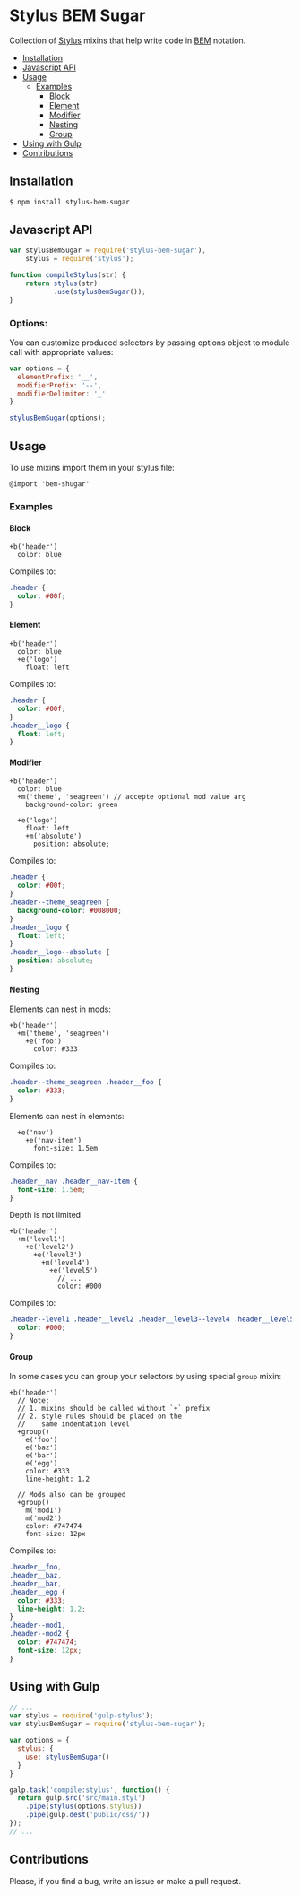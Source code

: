 # Stylus BEM Sugar
Collection of [Stylus](https://github.com/stylus/stylus) mixins that help write code in [BEM](https://en.bem.info/) notation.

- [Installation](#installation)
- [Javascript API](#javascript-api)
- [Usage](#usage)
	- [Examples](#examples)
		- [Block](#block)
		- [Element](#element)
		- [Modifier](#modifier)
		- [Nesting](#nesting)
		- [Group](#group)
- [Using with Gulp](#using-with-gulp)
- [Contributions](#contributions)

## Installation

```bash
$ npm install stylus-bem-sugar
```

## Javascript API

```javascript
var stylusBemSugar = require('stylus-bem-sugar'),
    stylus = require('stylus');

function compileStylus(str) {
	return stylus(str)
           .use(stylusBemSugar());
}
```
### Options:
You can customize produced selectors by passing options object
to module call with appropriate values:
```javascript
var options = {
  elementPrefix: '__',
  modifierPrefix: '--',
  modifierDelimiter: '_'
}

stylusBemSugar(options);
```

## Usage

To use mixins import them in your stylus file:
```stylus
@import 'bem-shugar'
```

### Examples

#### Block

```stylus
+b('header')
  color: blue
```
Compiles to:
```css
.header {
  color: #00f;
}
```

#### Element

```stylus
+b('header')
  color: blue
  +e('logo')
    float: left
```
Compiles to:
```css
.header {
  color: #00f;
}
.header__logo {
  float: left;
}
```

#### Modifier

```stylus
+b('header')
  color: blue
  +m('theme', 'seagreen') // accepte optional mod value arg
    background-color: green

  +e('logo')
    float: left
    +m('absolute')
      position: absolute;
```
Compiles to:
```css
.header {
  color: #00f;
}
.header--theme_seagreen {
  background-color: #008000;
}
.header__logo {
  float: left;
}
.header__logo--absolute {
  position: absolute;
}
```

#### Nesting

Elements can nest in mods:
```stylus
+b('header')
  +m('theme', 'seagreen')
    +e('foo')
      color: #333
```
Compiles to:
```css
.header--theme_seagreen .header__foo {
  color: #333;
}
```
Elements can nest in elements:
```stylus
  +e('nav')
    +e('nav-item')
      font-size: 1.5em
```
Compiles to:
```css
.header__nav .header__nav-item {
  font-size: 1.5em;
}
```
Depth is not limited
```stylus
+b('header')
  +m('level1')
    +e('level2')
      +e('level3')
        +m('level4')
          +e('level5')
            // ...
            color: #000
```
Compiles to:
```css
.header--level1 .header__level2 .header__level3--level4 .header__level5 {
  color: #000;
}
```
#### Group
In some cases you can group your selectors by using special `group` mixin:
```stylus
+b('header')
  // Note:
  // 1. mixins should be called without `+` prefix
  // 2. style rules should be placed on the
  //    same indentation level
  +group()
    e('foo')
    e('baz')
    e('bar')
    e('egg')
    color: #333
    line-height: 1.2

  // Mods also can be grouped
  +group()
    m('mod1')
    m('mod2')
    color: #747474
    font-size: 12px
```
Compiles to:
```css
.header__foo,
.header__baz,
.header__bar,
.header__egg {
  color: #333;
  line-height: 1.2;
}
.header--mod1,
.header--mod2 {
  color: #747474;
  font-size: 12px;
}
```
## Using with Gulp
```javascript
// ...
var stylus = require('gulp-stylus');
var stylusBemSugar = require('stylus-bem-sugar');

var options = {
  stylus: {
    use: stylusBemSugar()
  }
}

galp.task('compile:stylus', function() {
  return gulp.src('src/main.styl')
    .pipe(stylus(options.stylus))
    .pipe(gulp.dest('public/css/'))
});
// ...
```
## Contributions
Please, if you find a bug, write an issue or make a pull request.
